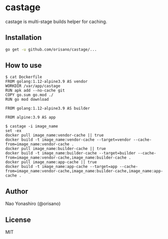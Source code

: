 # castage
castage is multi-stage builds helper for caching.

## Installation
```bash
go get -u github.com/orisano/castage/...
```

## How to use
```
$ cat Dockerfile
FROM golang:1.12-alpine3.9 AS vendor
WORKDIR /var/app/castage
RUN apk add --no-cache git
COPY go.sum go.mod ./
RUN go mod download

FROM golang:1.12-alpine3.9 AS builder

FROM alpine:3.9 AS app

```
```
$ castage -i image_name
set -ex
docker pull image_name:vendor-cache || true
docker build -t image_name:vendor-cache --target=vendor --cache-from=image_name:vendor-cache .
docker pull image_name:builder-cache || true
docker build -t image_name:builder-cache --target=builder --cache-from=image_name:vendor-cache,image_name:builder-cache .
docker pull image_name:app-cache || true
docker build -t image_name:app-cache --target=app --cache-from=image_name:vendor-cache,image_name:builder-cache,image_name:app-cache .
```

## Author
Nao Yonashiro (@orisano)

## License
MIT
